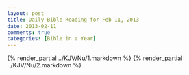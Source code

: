```yaml
---
layout: post
title: Daily Bible Reading for Feb 11, 2013
date: 2013-02-11
comments: true
categories: [Bible in a Year]
---
```

{% render_partial ../KJV/Nu/1.markdown %}
{% render_partial ../KJV/Nu/2.markdown %}
